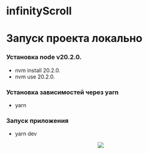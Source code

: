 # infinityScroll

# Запуск проекта локально

### Установка node v20.2.0.
- nvm install 20.2.0.
- nvm use 20.2.0.

### Установка зависимостей через yarn
- yarn

### Запуск приложения 
- yarn dev


<p align="center">
  <img src="![infinityscroll](https://github.com/lovelyProject/infinityScroll/assets/109457187/c21ee3c4-8a68-4966-8539-9499eb0450f7)" />
</p>
